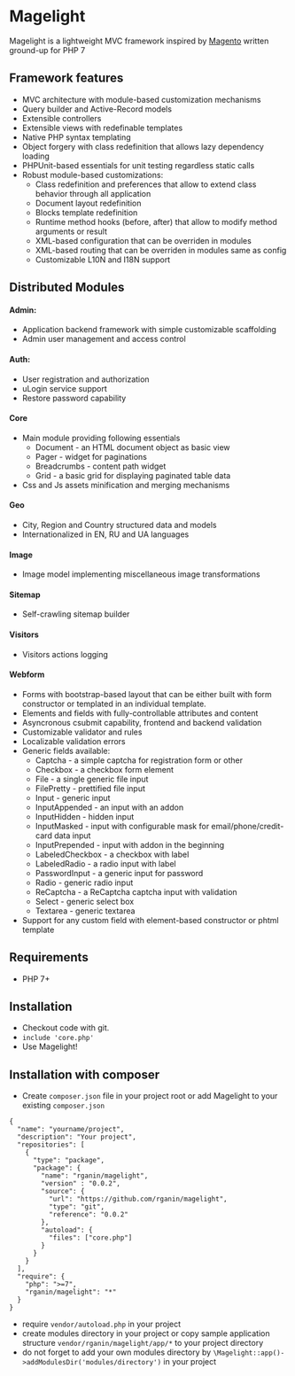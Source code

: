 Magelight
=========

Magelight is a lightweight MVC framework inspired by [Magento](http://magentocommerce.com) written ground-up for PHP 7

Framework features
---------
- MVC architecture with module-based customization mechanisms
- Query builder and Active-Record models 
- Extensible controllers
- Extensible views with redefinable templates
- Native PHP syntax templating
- Object forgery with class redefinition that allows lazy dependency loading
- PHPUnit-based essentials for unit testing regardless static calls
- Robust module-based customizations:
    - Class redefinition and preferences that allow to extend class behavior through all application 
    - Document layout redefinition
    - Blocks template redefinition
    - Runtime method hooks (before, after) that allow to modify method arguments or result
    - XML-based configuration that can be overriden in modules
    - XML-based routing that can be overriden in modules same as config
    - Customizable L10N and I18N support

Distributed Modules
----------

#### Admin:
- Application backend framework with simple customizable scaffolding
- Admin user management and access control

#### Auth:
- User registration and authorization
- uLogin service support
- Restore password capability

#### Core
- Main module providing following essentials
    - Document - an HTML document object as basic view
    - Pager - widget for paginations
    - Breadcrumbs - content path widget
    - Grid - a basic grid for displaying paginated table data
- Css and Js assets minification and merging mechanisms

#### Geo
- City, Region and Country structured data and models
- Internationalized in EN, RU and UA languages

#### Image
- Image model implementing miscellaneous image transformations

#### Sitemap
- Self-crawling sitemap builder

#### Visitors
- Visitors actions logging

#### Webform
- Forms with bootstrap-based layout that can be either built with form constructor
or templated in an individual template.
- Elements and fields with fully-controllable attributes and content
- Asyncronous csubmit capability, frontend and backend validation
- Customizable validator and rules
- Localizable validation errors
- Generic fields available:
    - Captcha - a simple captcha for registration form or other
    - Checkbox - a checkbox form element
    - File - a single generic file input
    - FilePretty - prettified file input
    - Input - generic input
    - InputAppended - an input with an addon
    - InputHidden - hidden input
    - InputMasked - input with configurable mask for email/phone/credit-card data input
    - InputPrepended - input with addon in the beginning
    - LabeledCheckbox - a checkbox with label
    - LabeledRadio - a radio input with label
    - PasswordInput - a generic input for password
    - Radio - generic radio input
    - ReCaptcha - a ReCaptcha captcha input with validation
    - Select - generic select box
    - Textarea - generic textarea
- Support for any custom field with element-based constructor or phtml template

Requirements
---------

- PHP 7+

Installation
---------

- Checkout code with git.
- `include 'core.php'`
- Use Magelight!

Installation with composer
------------------
- Create `composer.json` file in your project root or add Magelight to your existing `composer.json`
```
{
  "name": "yourname/project",
  "description": "Your project",
  "repositories": [
    {
      "type": "package",
      "package": {
        "name": "rganin/magelight",
        "version" : "0.0.2",
        "source": {
          "url": "https://github.com/rganin/magelight",
          "type": "git",
          "reference": "0.0.2"
        },
        "autoload": {
          "files": ["core.php"]
        }
      }
    }
  ],
  "require": {
    "php": ">=7",
    "rganin/magelight": "*"
  }
}
```
- require `vendor/autoload.php` in your project
- create modules directory in your project or copy sample application structure `vendor/rganin/magelight/app/*`
  to your project directory
- do not forget to add your own modules directory by `\Magelight::app()->addModulesDir('modules/directory')` in your project